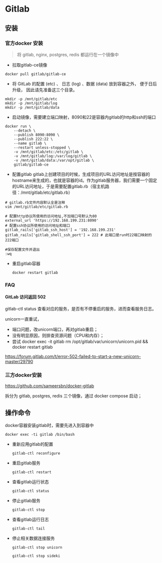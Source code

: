 # Gitlab 



## 安装

### 官方docker 安装

> 将 gitlab, nginx, postgres, redis 都运行在一个镜像中

* 拉取gitlab-ce镜像
```shell
docker pull gitlab/gitlab-ce
```
* 将 GitLab 的配置 (etc) 、 日志 (log) 、数据 (data) 放到容器之外， 便于日后升级， 因此请先准备这三个目录。
```shell
mkdir -p /mnt/gitlab/etc
mkdir -p /mnt/gitlab/log
mkdir -p /mnt/gitlab/data
```
* 启动镜像，需要建立端口映射，8090和22是容器内gitlab的http和ssh的端口
``` shell
docker run \
    --detach \
    --publish 8090:8090 \
    --publish 222:22 \
    --name gitlab \
    --restart unless-stopped \
    -v /mnt/gitlab/etc:/etc/gitlab \
    -v /mnt/gitlab/log:/var/log/gitlab \
    -v /mnt/gitlab/data:/var/opt/gitlab \
    gitlab/gitlab-ce
```
* 配置gitlab
gitlab上创建项目的时候，生成项目的URL访问地址是按容器的hostname来生成的，也就是容器的id。作为gitlab服务器，我们需要一个固定的URL访问地址，于是需要配置gitlab.rb（宿主机路径：/mnt/gitlab/etc/gitlab.rb）
```shell
# gitlab.rb文件内容默认全是注释
vim /mnt/gitlab/etc/gitlab.rb
```
```shell
# 配置http协议所使用的访问地址,不加端口号默认为80
external_url 'https://192.168.199.231:8090'
# 配置ssh协议所使用的访问地址和端口
gitlab_rails['gitlab_ssh_host'] = '192.168.199.231'
gitlab_rails['gitlab_shell_ssh_port'] = 222 # 此端口是run时22端口映射的222端口

#保存配置文件并退出
:wq
```
* 重启gitlab容器

  `docker restart gitlab`

### FAQ

#### GitLab 访问返回 502

gitlab-ctl status 查看对应的服务，是否有不停重启的服务，进而查看服务日志。

unicorn一直重试，

- 端口问题，改unicorn端口，再对gitlab重启；
- 没有明显原因，则排查资源问题（CPU和内存）；
- 尝试 docker exec -it gitlab rm /opt/gitlab/var/unicorn/unicorn.pid && docker restart gitlab

https://forum.gitlab.com/t/error-502-failed-to-start-a-new-unicorn-master/29790

### 三方docker安装

https://github.com/sameersbn/docker-gitlab

拆分为 gitlab, postgres, redis 三个镜像，通过 docker compose 启动；



## 操作命令

docker容器安装gitlab时，需要先进入到容器中

 `docker exec -ti gitlab /bin/bash`

* 重新应用gitlab的配置    

  `gitlab-ctl reconfigure`

* 重启gitlab服务    

  `gitlab-ctl restart`

* 查看gitlab运行状态    

  `gitlab-ctl status`

* 停止gitlab服务    

  `gitlab-ctl stop`

* 查看gitlab运行日志    

  `gitlab-ctl tail`

* 停止相关数据连接服务   

  `gitlab-ctl stop unicorn  `  

  `gitlab-ctl stop sideki`
